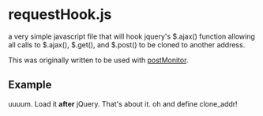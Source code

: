 requestHook.js
==============

a very simple javascript file that will hook jquery's $.ajax() function allowing all calls to $.ajax(), $.get(), and $.post() to be cloned to another address.

This was originally written to be used with [postMonitor](https://github.com/rolandshoemaker/postMonitor).

Example
-------

uuuum. Load it **after** jQuery. That's about it. oh and define clone_addr!
